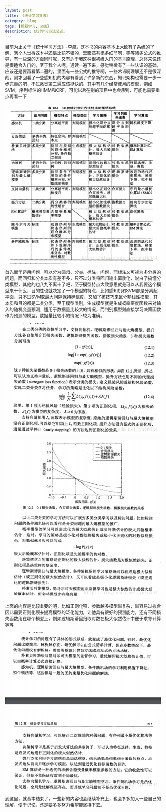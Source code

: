 ```yaml
---
layout: post
title: 《统计学习方法》
category: blog
tags: [机器学习, 总结]
description: 统计学习方法总述。
---
```



目前为止关于《统计学习方法》-李航，这本书的内容基本上大致有了系统的了解，我个人觉得这本书还是比较不错的，里面还有很多细节啊，等等诸多公式的推导，有一些深的方面同时呢，又有适于我这种很初级入门的基本原理，总体来说还是很适合入门的，至于我个人呢，通读一遍下来，感觉稍微有了一些认识的基础，应该还是要再看第二遍的，里面有一些公式的推导啊，一些术语啊理解还不是很深刻，刚才回看了一些感知机的内容有看到了许多新的东西，知识架构也需要一步一步完善的吧，不过感觉第二遍应该挺快的，其中有几个经常使用的模型，例如SVM，序列标注的HMM和CRF，可能以后在别的项目中也会用到，可能也需要重点再看一下

![简陋的草图](https://github.com/Yangtiancoder/Yangtiancoder.github.io/blob/master/assets/images/31.png?raw=true)


首先至于适用问题，可以分为回归、分类、标注，问题，而标注又可视为多分类的问题，而回归和分类本质有差不多，只不过分类将回归输出离散化，说白了搞懂分类模型，其他的也八九不离十了吧，至于模型特点大致意思就是可以从我要这个模型来干什么，目的性也就决定了一个模型的特点，比如感知机和SVM都是分离超平面，只不过SVM取最大间隔保持确信度，又加了核技巧来区分非线性模型，其本质和目的都是二类分类，至于模型类别，生成模型就是生成概率密度函数来对输入的随机变量预测，适用于数据量比较大的情况，而判别模型则直接学习决策函数作为预测的模型，数据量比较小的情况下较为准确。


![简陋的草图](https://github.com/Yangtiancoder/Yangtiancoder.github.io/blob/master/assets/images/32.png?raw=true)

![简陋的草图](https://github.com/Yangtiancoder/Yangtiancoder.github.io/blob/master/assets/images/33.png?raw=true)



上面的内容是比较重要的吧，比如正则化项，参数越多模型越复杂，越容易过拟合因此需要正则化项来提高模型的泛化能力，让他具有很好的预测能力，还有不同损失函数用在哪个模型上，例如逻辑斯蒂回归取对数在极大似然估计中便于求导计算等等

![简陋的草图](https://github.com/Yangtiancoder/Yangtiancoder.github.io/blob/master/assets/images/34.png?raw=true)


到这里，就基本结束了，一些新的内容也会继续补充上，也会多多加入一些自己的理解，便于记忆，还是要多多努力希望能坚持下去。

